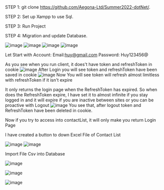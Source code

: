 STEP 1: git clone https://github.com/Aegona-Ltd/Summer2022-dotNet/.

STEP 2: Set up Xampp to use Sql.

STEP 3: Run Project

STEP 4: Migration and update Database.

![image](https://user-images.githubusercontent.com/94180311/188412787-cce9630f-0a1d-4eb5-9a27-91d79154b91b.png)
![image](https://user-images.githubusercontent.com/94180311/188412882-73335a9f-be0f-451b-8a0c-498bb704098d.png)
![image](https://user-images.githubusercontent.com/94180311/188413095-499f90d2-a1eb-4e3e-ab12-01a2ade7611f.png)
![image](https://user-images.githubusercontent.com/94180311/188413158-f2302527-888a-46d1-bd5d-9d8d2c158dd9.png)

Let Start with Account: Email:huy@gmail.com Password: Huy123456@ 

As you see when you run client, it does't have token and refreshToken in cookie
![image](https://user-images.githubusercontent.com/94180311/190116149-239fa28d-58d4-4bcd-b8b1-a57fe1579834.png)
After Login you will see token and refreshToken have been saved in cookie
![image](https://user-images.githubusercontent.com/94180311/190116270-3dd07f0e-f5b8-4482-a235-d30c33ac9d54.png)
Now You will see token will refresh almost limitless with refreshToken if it isn't expire

It only returns the login page when the RefreshToken has expired. So when does the RefreshToken expire,
I have set it to almost infinite if you stay logged in and it will expire if you are inactive between sites or you can be proactive with Logout
![image](https://user-images.githubusercontent.com/94180311/190116615-8db7d88c-78ea-492e-b8ba-18afad5a6c98.png)
You see that, after logout token and RefreshToken have been deleted in cookie.

Now if you try to access into contactList, it will only make you return Login Page
 
 I have created a button to down Excel File of Contact List

![image](https://user-images.githubusercontent.com/94180311/190353947-b931fc27-8ed4-4c57-8b84-33aeebe83f11.png)
![image](https://user-images.githubusercontent.com/94180311/190354263-4205bf91-918d-485e-8314-c9987e2b3968.png)

Import File Csv into Database

![image](https://user-images.githubusercontent.com/94180311/190552493-946ecf01-5b55-4348-8b3a-598f25592136.png)

![image](https://user-images.githubusercontent.com/94180311/190552456-fe35aa77-1d22-4479-9e4a-341c52900155.png)

![image](https://user-images.githubusercontent.com/94180311/190552568-c6fae020-cdf0-4420-82b1-77f89e5670ab.png)



